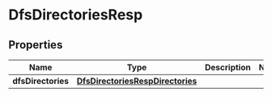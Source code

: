 # DfsDirectoriesResp

## Properties
Name | Type | Description | Notes
------------ | ------------- | ------------- | -------------
**dfsDirectories** | [**DfsDirectoriesRespDirectories**](DfsDirectoriesRespDirectories.md) |  | 
